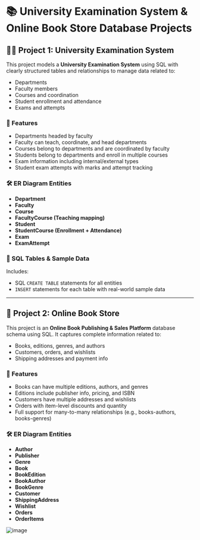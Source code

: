 # 📚 University Examination System & Online Book Store Database Projects

## 👨‍🎓 Project 1: University Examination System

This project models a **University Examination System** using SQL with clearly structured tables and relationships to manage data related to:

- Departments
- Faculty members
- Courses and coordination
- Student enrollment and attendance
- Exams and attempts

### 📌 Features

- Departments headed by faculty
- Faculty can teach, coordinate, and head departments
- Courses belong to departments and are coordinated by faculty
- Students belong to departments and enroll in multiple courses
- Exam information including internal/external types
- Student exam attempts with marks and attempt tracking

### 🛠️ ER Diagram Entities

- **Department**
- **Faculty**
- **Course**
- **FacultyCourse (Teaching mapping)**
- **Student**
- **StudentCourse (Enrollment + Attendance)**
- **Exam**
- **ExamAttempt**

### 🧾 SQL Tables & Sample Data

Includes:
- SQL `CREATE TABLE` statements for all entities
- `INSERT` statements for each table with real-world sample data

---

## 📘 Project 2: Online Book Store

This project is an **Online Book Publishing & Sales Platform** database schema using SQL. It captures complete information related to:

- Books, editions, genres, and authors
- Customers, orders, and wishlists
- Shipping addresses and payment info

### 📌 Features

- Books can have multiple editions, authors, and genres
- Editions include publisher info, pricing, and ISBN
- Customers have multiple addresses and wishlists
- Orders with item-level discounts and quantity
- Full support for many-to-many relationships (e.g., books-authors, books-genres)

### 🛠️ ER Diagram Entities

- **Author**
- **Publisher**
- **Genre**
- **Book**
- **BookEdition**
- **BookAuthor**
- **BookGenre**
- **Customer**
- **ShippingAddress**
- **Wishlist**
- **Orders**
- **OrderItems**



![image](https://github.com/user-attachments/assets/faddf6e8-8eba-48cd-8d9d-1deda8e7c927)



